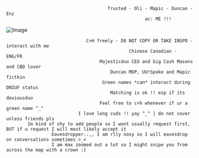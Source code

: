                                           Trusted - Oli - Mapic - Duncan - Enz
                                                        ac: ME !!!
                                                     
![Image](https://github.com/user-attachments/assets/bcb16337-547e-420b-82c3-cc2996bc59d9)

                                  C+H freely - DO NOT COPY OR TAKE INSPO - interact with me 
                                                  Chinese Canadian - ENG/FR
                                       Majesticduo CEO and big Cash Masons and CBD lover
                                           Duncan MDP, UU!Spoke and Mapic fictkin 
                                        Green names *can* interact during DNIUF status 
                                           Matching is ok !! esp if its deviousduo
                                       Feel free to c+h whenever if ur a green name ^_^
                               I love long cuds !! yay ^_^ | do not cover unless friends pls
            Im kind of shy to add people so I wont usually request first, BUT if u request I will most likely accept it
                     Eavesdropper..,, I am rlly nosy so I will eavesdrop on conversations sometimes >_<
                     I am max zoomed out a lot so I might snipe you from across the map with a crown :]
 
